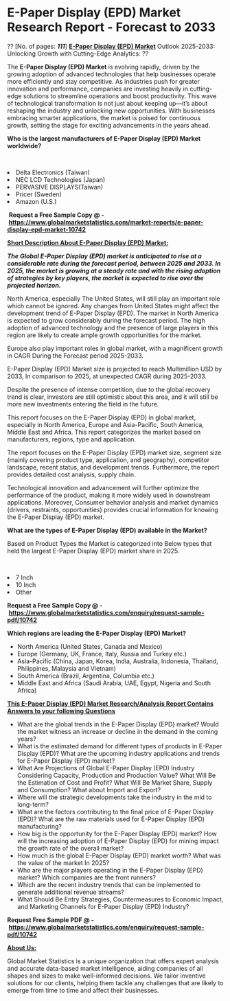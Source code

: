 <H1>E-Paper Display (EPD) Market Research Report - Forecast to 2033</H1><p>?? [No. of pages:&nbsp;<strong><em>111</em></strong>]&nbsp;<strong><a href="https://www.globalmarketstatistics.com/market-reports/e-paper-display-epd-market-10742">E-Paper Display (EPD)&nbsp;Market</a></strong>&nbsp;Outlook 2025-2033: Unlocking Growth with Cutting-Edge Analytics: ??</p><p>The <strong>E-Paper Display (EPD) Market</strong> is evolving rapidly, driven by the growing adoption of advanced technologies that help businesses operate more efficiently and stay competitive. As industries push for greater innovation and performance, companies are investing heavily in cutting-edge solutions to streamline operations and boost productivity. This wave of technological transformation is not just about keeping up&mdash;it&rsquo;s about reshaping the industry and unlocking new opportunities. With businesses embracing smarter applications, the market is poised for continuous growth, setting the stage for exciting advancements in the years ahead.</p><p><strong>Who is the largest manufacturers of E-Paper Display (EPD) Market worldwide?</strong></p><p>&nbsp;<li>Delta Electronics (Taiwan)<li> NEC LCD Technologies (Japan)<li> PERVASIVE DISPLAYS(Taiwan)<li> Pricer (Sweden)<li> Amazon (U.S.)</p><p>&nbsp;<strong>Request a Free Sample Copy @ -&nbsp;<a href="https://www.globalmarketstatistics.com/market-reports/e-paper-display-epd-market-10742">https://www.globalmarketstatistics.com/market-reports/e-paper-display-epd-market-10742</a></strong></p><p><strong><u>Short Description About E-Paper Display (EPD) Market:</u></strong></p><p><strong><em>The Global E-Paper Display (EPD) market is anticipated to rise at a considerable rate during the forecast period, between 2025 and 2033. In 2025, the market is growing at a steady rate and with the rising adoption of strategies by key players, the market is expected to rise over the projected horizon.</em></strong></p><p>North America, especially The United States, will still play an important role which cannot be ignored. Any changes from United States might affect the development trend of E-Paper Display (EPD). The market in North America is expected to grow considerably during the forecast period. The high adoption of advanced technology and the presence of large players in this region are likely to create ample growth opportunities for the market.</p><p>Europe also play important roles in global market, with a magnificent growth in CAGR During the Forecast period 2025-2033.</p><p>E-Paper Display (EPD) Market size is projected to reach Multimillion USD by 2033, In comparison to 2025, at unexpected CAGR during 2025-2033.</p><p>Despite the presence of intense competition, due to the global recovery trend is clear, investors are still optimistic about this area, and it will still be more new investments entering the field in the future.</p><p>This report focuses on the E-Paper Display (EPD) in global market, especially in North America, Europe and Asia-Pacific, South America, Middle East and Africa. This report categorizes the market based on manufacturers, regions, type and application.</p><p>The report focuses on the E-Paper Display (EPD) market size, segment size (mainly covering product type, application, and geography), competitor landscape, recent status, and development trends. Furthermore, the report provides detailed cost analysis, supply chain.</p><p>Technological innovation and advancement will further optimize the performance of the product, making it more widely used in downstream applications. Moreover, Consumer behavior analysis and market dynamics (drivers, restraints, opportunities) provides crucial information for knowing the E-Paper Display (EPD) market.</p><p><strong>What are the types of E-Paper Display (EPD) available in the Market?</strong></p><p>Based on Product Types the Market is categorized into Below types that held the largest E-Paper Display (EPD) market share in 2025.</p><p>&nbsp;<li>7 Inch<li> 10 Inch<li> Other&nbsp;</p><p><strong>Request a Free Sample Copy @ -&nbsp;<a href="https://www.globalmarketstatistics.com/enquiry/request-sample-pdf/10742">https://www.globalmarketstatistics.com/enquiry/request-sample-pdf/10742</a></strong></p><p><strong>Which regions are leading the E-Paper Display (EPD) Market?</strong></p><ul><li>North America (United States, Canada and Mexico)</li><li>Europe (Germany, UK, France, Italy, Russia and Turkey etc.)</li><li>Asia-Pacific (China, Japan, Korea, India, Australia, Indonesia, Thailand, Philippines, Malaysia and Vietnam)</li><li>South America (Brazil, Argentina, Columbia etc.)</li><li>Middle East and Africa (Saudi Arabia, UAE, Egypt, Nigeria and South Africa)</li></ul><p><strong><u>This E-Paper Display (EPD) Market Research/Analysis Report Contains Answers to your following Questions</u></strong></p><ul><li>What are the global trends in the E-Paper Display (EPD) market? Would the market witness an increase or decline in the demand in the coming years?</li><li>What is the estimated demand for different types of products in E-Paper Display (EPD)? What are the upcoming industry applications and trends for E-Paper Display (EPD) market?</li><li>What Are Projections of Global E-Paper Display (EPD) Industry Considering Capacity, Production and Production Value? What Will Be the Estimation of Cost and Profit? What Will Be Market Share, Supply and Consumption? What about Import and Export?</li><li>Where will the strategic developments take the industry in the mid to long-term?</li><li>What are the factors contributing to the final price of E-Paper Display (EPD)? What are the raw materials used for E-Paper Display (EPD) manufacturing?</li><li>How big is the opportunity for the E-Paper Display (EPD) market? How will the increasing adoption of E-Paper Display (EPD) for mining impact the growth rate of the overall market?</li><li>How much is the global E-Paper Display (EPD) market worth? What was the value of the market In 2025?</li><li>Who are the major players operating in the E-Paper Display (EPD) market? Which companies are the front runners?</li><li>Which are the recent industry trends that can be implemented to generate additional revenue streams?</li><li>What Should Be Entry Strategies, Countermeasures to Economic Impact, and Marketing Channels for E-Paper Display (EPD) Industry?</li></ul><p><strong>Request Free Sample PDF @ -&nbsp;<a href="https://www.globalmarketstatistics.com/enquiry/request-sample-pdf/10742">https://www.globalmarketstatistics.com/enquiry/request-sample-pdf/10742</a></strong></p><p><strong><u>About Us:</u></strong></p><p>Global Market Statistics&nbsp;is a unique organization that offers expert analysis and accurate data-based market intelligence, aiding companies of all shapes and sizes to make well-informed decisions. We tailor inventive solutions for our clients, helping them tackle any challenges that are likely to emerge from time to time and affect their businesses.</p>
